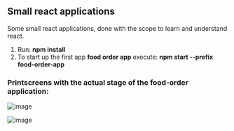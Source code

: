 <h2>Small react applications</h2>

Some small react applications, done with the scope to learn and understand react.

1. Run: <b>npm install</b><br/>
2. To start up the first app <b/>food order app</b>  execute: <b>npm start --prefix food-order-app </b>

<h3>Printscreens with the actual stage of the food-order application:</h3>

![image](https://github.com/simonatocanie/multiple-small-apps/assets/43148857/f353c73f-fa91-45fb-a9a4-322c0165c67c)

![image](https://github.com/simonatocanie/multiple-small-apps/assets/43148857/1a9f4e92-7d24-494a-93b6-db8e44fb6e0c)


